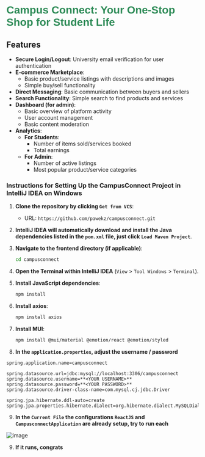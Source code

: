 # <span style="font-family: 'Arial', sans-serif; font-weight: bold; color: #2E8B57;">**Campus Connect**: Your One-Stop Shop for Student Life</span>

## Features

- **Secure Login/Logout**: University email verification for user authentication
- **E-commerce Marketplace**:
   - Basic product/service listings with descriptions and images
   - Simple buy/sell functionality
- **Direct Messaging**: Basic communication between buyers and sellers
- **Search Functionality**: Simple search to find products and services
- **Dashboard (for admin)**:
   - Basic overview of platform activity
   - User account management
   - Basic content moderation
- **Analytics**:
   - **For Students**:
      - Number of items sold/services booked
      - Total earnings
   - **For Admin**:
      - Number of active listings
      - Most popular product/service categories


### Instructions for Setting Up the CampusConnect Project in IntelliJ IDEA on Windows

1. **Clone the repository by clicking `Get from VCS`**:
    - URL: `https://github.com/pawekz/campusconnect.git`

2. **IntelliJ IDEA will automatically download and install the Java dependencies listed in the `pom.xml` file, just click `Load Maven Project`**.

3. **Navigate to the frontend directory (if applicable)**:
    ```sh
    cd campusconnect
    ```

4. **Open the Terminal within IntelliJ IDEA** (`View` > `Tool Windows` > `Terminal`).

5. **Install JavaScript dependencies**:
    ```sh
    npm install
    ```

6. **Install axios**:
   ```sh
   npm install axios
   ```

7. **Install MUI**:
   ```sh
   npm install @mui/material @emotion/react @emotion/styled
   ```

8. **In the `application.properties`, adjust the username / password**
```
spring.application.name=campusconnect

spring.datasource.url=jdbc:mysql://localhost:3306/campusconnect
spring.datasource.username=**<YOUR USERNAME>**
spring.datasource.password=**<YOUR PASSWORD>**
spring.datasource.driver-class-name=com.mysql.cj.jdbc.Driver

spring.jpa.hibernate.ddl-auto=create
spring.jpa.properties.hibernate.dialect=org.hibernate.dialect.MySQLDialect
```


9. **In the `Current File` the configurations `ReactJS` and `CampusconnectApplication` are already setup, try to run each**


![image](https://github.com/user-attachments/assets/5f85766f-99ec-423b-ae9b-b9984d12e888)


9. **If it runs, congrats**



